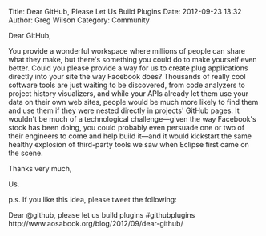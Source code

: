 Title: Dear GitHub, Please Let Us Build Plugins
Date: 2012-09-23 13:32
Author: Greg Wilson
Category: Community

Dear GitHub,

You provide a wonderful workspace where millions of people can share
what they make, but there's something you could do to make yourself even
better. Could you please provide a way for us to create plug
applications directly into your site the way Facebook does? Thousands of
really cool software tools are just waiting to be discovered, from code
analyzers to project history visualizers, and while your APIs already
let them use your data on their own web sites, people would be much more
likely to find them and use them if they were nested directly in
projects' GitHub pages. It wouldn't be much of a technological
challenge—given the way Facebook's stock has been doing, you could
probably even persuade one or two of their engineers to come and help
build it—and it would kickstart the same healthy explosion of
third-party tools we saw when Eclipse first came on the scene.

Thanks very much,

Us.

p.s. If you like this idea, please tweet the following:

<p>
    Dear @github, please let us build plugins #githubplugins http://www.aosabook.org/blog/2012/09/dear-github/

</p>

